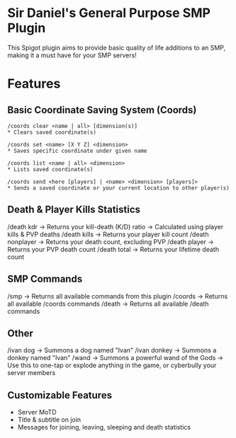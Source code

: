 # Sir Daniel's General Purpose SMP Plugin

This Spigot plugin aims to provide basic quality of life additions to an SMP, making it a must have for your SMP servers!

# Features

## Basic Coordinate Saving System (Coords)
```
/coords clear <name | all> [dimension(s)]
* Clears saved coordinate(s)

/coords set <name> [X Y Z] <dimension>
* Saves specific coordinate under given name

/coords list <name | all> <dimension>
* Lists saved coordinate(s)

/coords send <here [players] | <name> <dimension> [players]>
* Sends a saved coordinate or your current location to other player(s)
```


## Death & Player Kills Statistics
/death kdr
  → Returns your kill-death (K/D) ratio
  → Calculated using player kills & PVP deaths
/death kills
  → Returns your player kill count
/death nonplayer
  → Returns your death count, excluding PVP
/death player
  → Returns your PVP death count
/death total
  → Returns your lifetime death count

## SMP Commands
/smp
  → Returns all available commands from this plugin
/coords
  → Returns all available /coords commands
/death
  → Returns all available /death commands

## Other
/ivan dog
  → Summons a dog named "Ivan"
/ivan donkey
  → Summons a donkey named "Ivan"
/wand
  → Summons a powerful wand of the Gods
  → Use this to one-tap or explode anything in the game, or cyberbully your server members

## Customizable Features
* Server MoTD
* Title & subtitle on join
* Messages for joining, leaving, sleeping and death statistics
